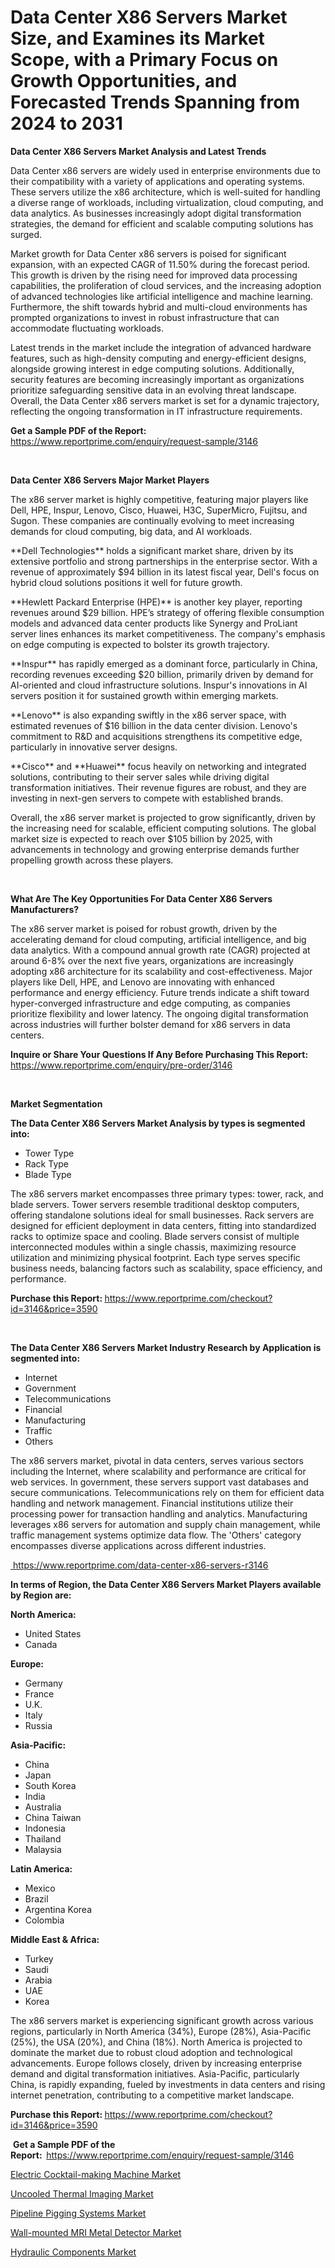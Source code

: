 <p><h1>Data Center X86 Servers Market Size, and Examines its Market Scope, with a Primary Focus on Growth Opportunities, and Forecasted Trends Spanning from 2024 to 2031</h1></p><p><strong>Data Center X86 Servers Market Analysis and Latest Trends</strong></p>
<p><p>Data Center x86 servers are widely used in enterprise environments due to their compatibility with a variety of applications and operating systems. These servers utilize the x86 architecture, which is well-suited for handling a diverse range of workloads, including virtualization, cloud computing, and data analytics. As businesses increasingly adopt digital transformation strategies, the demand for efficient and scalable computing solutions has surged.</p><p>Market growth for Data Center x86 servers is poised for significant expansion, with an expected CAGR of 11.50% during the forecast period. This growth is driven by the rising need for improved data processing capabilities, the proliferation of cloud services, and the increasing adoption of advanced technologies like artificial intelligence and machine learning. Furthermore, the shift towards hybrid and multi-cloud environments has prompted organizations to invest in robust infrastructure that can accommodate fluctuating workloads.</p><p>Latest trends in the market include the integration of advanced hardware features, such as high-density computing and energy-efficient designs, alongside growing interest in edge computing solutions. Additionally, security features are becoming increasingly important as organizations prioritize safeguarding sensitive data in an evolving threat landscape. Overall, the Data Center x86 servers market is set for a dynamic trajectory, reflecting the ongoing transformation in IT infrastructure requirements.</p></p>
<p><strong>Get a Sample PDF of the Report:&nbsp;</strong> <a href="https://www.reportprime.com/enquiry/request-sample/3146">https://www.reportprime.com/enquiry/request-sample/3146</a></p>
<p>&nbsp;</p>
<p><strong>Data Center X86 Servers Major Market Players</strong></p>
<p><p>The x86 server market is highly competitive, featuring major players like Dell, HPE, Inspur, Lenovo, Cisco, Huawei, H3C, SuperMicro, Fujitsu, and Sugon. These companies are continually evolving to meet increasing demands for cloud computing, big data, and AI workloads.</p><p>**Dell Technologies** holds a significant market share, driven by its extensive portfolio and strong partnerships in the enterprise sector. With a revenue of approximately $94 billion in its latest fiscal year, Dell's focus on hybrid cloud solutions positions it well for future growth.</p><p>**Hewlett Packard Enterprise (HPE)** is another key player, reporting revenues around $29 billion. HPE’s strategy of offering flexible consumption models and advanced data center products like Synergy and ProLiant server lines enhances its market competitiveness. The company's emphasis on edge computing is expected to bolster its growth trajectory.</p><p>**Inspur** has rapidly emerged as a dominant force, particularly in China, recording revenues exceeding $20 billion, primarily driven by demand for AI-oriented and cloud infrastructure solutions. Inspur's innovations in AI servers position it for sustained growth within emerging markets.</p><p>**Lenovo** is also expanding swiftly in the x86 server space, with estimated revenues of $16 billion in the data center division. Lenovo's commitment to R&D and acquisitions strengthens its competitive edge, particularly in innovative server designs.</p><p>**Cisco** and **Huawei** focus heavily on networking and integrated solutions, contributing to their server sales while driving digital transformation initiatives. Their revenue figures are robust, and they are investing in next-gen servers to compete with established brands.</p><p>Overall, the x86 server market is projected to grow significantly, driven by the increasing need for scalable, efficient computing solutions. The global market size is expected to reach over $105 billion by 2025, with advancements in technology and growing enterprise demands further propelling growth across these players.</p></p>
<p>&nbsp;</p>
<p><strong>What Are The Key Opportunities For Data Center X86 Servers Manufacturers?</strong></p>
<p><p>The x86 server market is poised for robust growth, driven by the accelerating demand for cloud computing, artificial intelligence, and big data analytics. With a compound annual growth rate (CAGR) projected at around 6-8% over the next five years, organizations are increasingly adopting x86 architecture for its scalability and cost-effectiveness. Major players like Dell, HPE, and Lenovo are innovating with enhanced performance and energy efficiency. Future trends indicate a shift toward hyper-converged infrastructure and edge computing, as companies prioritize flexibility and lower latency. The ongoing digital transformation across industries will further bolster demand for x86 servers in data centers.</p></p>
<p><strong>Inquire or Share Your Questions If Any Before Purchasing This Report:</strong> <a href="https://www.reportprime.com/enquiry/pre-order/3146">https://www.reportprime.com/enquiry/pre-order/3146</a></p>
<p>&nbsp;</p>
<p><strong>Market Segmentation</strong></p>
<p><strong>The Data Center X86 Servers Market Analysis by types is segmented into:</strong></p>
<p><ul><li>Tower Type</li><li>Rack Type</li><li>Blade Type</li></ul></p>
<p><p>The x86 servers market encompasses three primary types: tower, rack, and blade servers. Tower servers resemble traditional desktop computers, offering standalone solutions ideal for small businesses. Rack servers are designed for efficient deployment in data centers, fitting into standardized racks to optimize space and cooling. Blade servers consist of multiple interconnected modules within a single chassis, maximizing resource utilization and minimizing physical footprint. Each type serves specific business needs, balancing factors such as scalability, space efficiency, and performance.</p></p>
<p><strong>Purchase this Report:&nbsp;</strong><a href="https://www.reportprime.com/checkout?id=3146&price=3590">https://www.reportprime.com/checkout?id=3146&price=3590</a></p>
<p>&nbsp;</p>
<p><strong>The Data Center X86 Servers Market Industry Research by Application is segmented into:</strong></p>
<p><ul><li>Internet</li><li>Government</li><li>Telecommunications</li><li>Financial</li><li>Manufacturing</li><li>Traffic</li><li>Others</li></ul></p>
<p><p>The x86 servers market, pivotal in data centers, serves various sectors including the Internet, where scalability and performance are critical for web services. In government, these servers support vast databases and secure communications. Telecommunications rely on them for efficient data handling and network management. Financial institutions utilize their processing power for transaction handling and analytics. Manufacturing leverages x86 servers for automation and supply chain management, while traffic management systems optimize data flow. The 'Others' category encompasses diverse applications across different industries.</p></p>
<p><a href="https://www.reportprime.com/data-center-x86-servers-r3146">&nbsp;https://www.reportprime.com/data-center-x86-servers-r3146</a></p>
<p><strong>In terms of Region, the Data Center X86 Servers Market Players available by Region are:</strong></p>
<p>
    <p> <strong> North America: </strong>
        <ul>
            <li>United States</li>
            <li>Canada</li>
        </ul>
        </p> 
    <p> <strong> Europe: </strong>
        <ul>
            <li>Germany</li>
            <li>France</li>
            <li>U.K.</li>
            <li>Italy</li>
            <li>Russia</li>
        </ul>
        </p> 
    <p> <strong> Asia-Pacific: </strong>
        <ul>
            <li>China</li>
            <li>Japan</li>
            <li>South Korea</li>
            <li>India</li>
            <li>Australia</li>
            <li>China Taiwan</li>
            <li>Indonesia</li>
            <li>Thailand</li>
            <li>Malaysia</li>
        </ul>
        </p> 
    <p> <strong> Latin America: </strong>
        <ul>
            <li>Mexico</li>
            <li>Brazil</li>
            <li>Argentina Korea</li>
            <li>Colombia</li>
        </ul>
        </p> 
    <p> <strong> Middle East & Africa: </strong>
        <ul>
            <li>Turkey</li>
            <li>Saudi</li>
            <li>Arabia</li>
            <li>UAE</li>
            <li>Korea</li>
        </ul>
    </p>
    </p>
<p><p>The x86 servers market is experiencing significant growth across various regions, particularly in North America (34%), Europe (28%), Asia-Pacific (25%), the USA (20%), and China (18%). North America is projected to dominate the market due to robust cloud adoption and technological advancements. Europe follows closely, driven by increasing enterprise demand and digital transformation initiatives. Asia-Pacific, particularly China, is rapidly expanding, fueled by investments in data centers and rising internet penetration, contributing to a competitive market landscape.</p></p>
<p><strong>Purchase this Report: </strong><a href="https://www.reportprime.com/checkout?id=3146&price=3590">https://www.reportprime.com/checkout?id=3146&price=3590</a></p>
<p>&nbsp;<strong>Get a Sample PDF of the Report:&nbsp;&nbsp;</strong><a href="https://www.reportprime.com/enquiry/request-sample/3146">https://www.reportprime.com/enquiry/request-sample/3146</a></p>
<p><strong></strong></p>
<p><p><a href="https://issuu.com/reportprime-2/docs/electric-cocktail-making-machine-ma_9e2c4a636fd7e9">Electric Cocktail-making Machine Market</a></p><p><a href="https://www.linkedin.com/pulse/market-insights-global-uncooled-thermal-imaging-forecast-innovation-qwimf?trackingId=Io%2FV0vJzQ9WTrQRJZf%2B%2BFQ%3D%3D">Uncooled Thermal Imaging Market</a></p><p><a href="https://www.linkedin.com/pulse/global-pipeline-pigging-systems-industry-research-report-competitive-svzsf?trackingId=CQ0R7Hl%2BSU6zls5xAuGTrA%3D%3D">Pipeline Pigging Systems Market</a></p><p><a href="https://issuu.com/reportprime-2/docs/wall-mounted-mri-metal-detector-mar_deed8953de10ef">Wall-mounted MRI Metal Detector Market</a></p><p><a href="https://www.linkedin.com/pulse/hydraulic-components-market-insights-products-regional-dorzf?trackingId=a6CnGW05SZi3X7gRvfFQcA%3D%3D">Hydraulic Components Market</a></p></p>